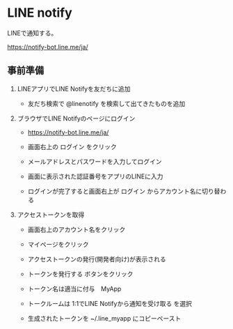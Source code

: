 # LINE notify

LINEで通知する。

https://notify-bot.line.me/ja/


## 事前準備

1. LINEアプリでLINE Notifyを友だちに追加

    - 友だち検索で @linenotify を検索して出てきたものを追加

2. ブラウザでLINE Notifyのページにログイン

    - https://notify-bot.line.me/ja/

    - 画面右上の  ログイン  をクリック

    - メールアドレスとパスワードを入力してログイン

    - 画面に表示された認証番号をアプリのLINEに入力

    - ログインが完了すると画面右上が  ログイン  からアカウント名に切り替わる

3. アクセストークンを取得

    - 画面右上のアカウント名をクリック

    - マイページをクリック

    - アクセストークンの発行(開発者向け)が表示される

    - トークンを発行する  ボタンをクリック

    - トークン名は適当に付与　MyApp

    - トークルームは  1:1でLINE Notifyから通知を受け取る  を選択

    - 生成されたトークンを ~/.line_myapp にコピーペースト

